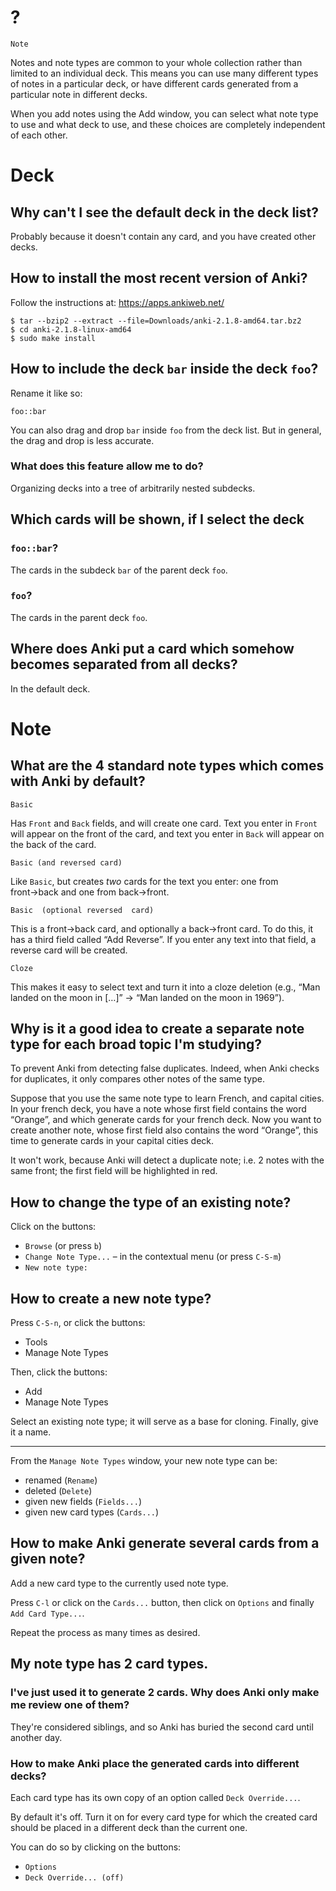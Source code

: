 # ?

    Note

Notes and note types are common to  your whole collection rather than limited to
an individual deck.
This means you  can use many different  types of notes in a  particular deck, or
have different cards generated from a particular note in different decks.

When you add  notes using the Add window,  you can select what note  type to use
and  what deck  to use,  and these  choices are  completely independent  of each
other.

##
# Deck
## Why can't I see the default deck in the deck list?

Probably because it doesn't contain any card, and you have created other decks.

##
## How to install the most recent version of Anki?

Follow the instructions at: <https://apps.ankiweb.net/>

    $ tar --bzip2 --extract --file=Downloads/anki-2.1.8-amd64.tar.bz2
    $ cd anki-2.1.8-linux-amd64
    $ sudo make install

## How to include the deck `bar` inside the deck `foo`?

Rename it like so:

    foo::bar

You can also drag and drop `bar` inside `foo` from the deck list.
But in general, the drag and drop is less accurate.

### What does this feature allow me to do?

Organizing decks into a tree of arbitrarily nested subdecks.

###
## Which cards will be shown, if I select the deck
### `foo::bar`?

The cards in the subdeck `bar` of the parent deck `foo`.

### `foo`?

The cards in the parent deck `foo`.

###
## Where does Anki put a card which somehow becomes separated from all decks?

In the default deck.

##
# Note
## What are the 4 standard note types which comes with Anki by default?

    Basic

Has `Front` and `Back` fields, and will create one card.
Text you  enter in `Front` will  appear on the front  of the card, and  text you
enter in `Back` will appear on the back of the card.

    Basic (and reversed card)

Like  `Basic`,  but  creates *two*  cards  for  the  text  you enter:  one  from
front→back and one from back→front.

    Basic  (optional reversed  card)

This is a front→back card, and optionally a back→front card.
To do this, it has a third field called “Add Reverse”.
If you enter any text into that field, a reverse card will be created.

    Cloze

This makes it easy to select text and turn it into a cloze deletion (e.g.,  “Man
landed on the moon in […]” → “Man landed on the moon in 1969”).

## Why is it a good idea to create a separate note type for each broad topic I'm studying?

To prevent Anki from detecting false duplicates.
Indeed, when  Anki checks for  duplicates, it only  compares other notes  of the
same type.

Suppose that you use the same note type to learn French, and capital cities.
In  your french  deck, you  have  a note  whose  first field  contains the  word
“Orange”, and which generate cards for your french deck.
Now you want  to create another note,  whose first field also  contains the word
“Orange”, this time to generate cards in your capital cities deck.

It won't work, because Anki will detect  a duplicate note; i.e. 2 notes with the
same front; the first field will be highlighted in red.

## How to change the type of an existing note?

Click on the buttons:

   - `Browse` (or press `b`)
   - `Change Note Type...` – in the contextual menu (or press `C-S-m`)
   - `New note type:`

## How to create a new note type?

Press `C-S-n`, or click the buttons:

   - Tools
   - Manage Note Types

Then, click the buttons:

   - Add
   - Manage Note Types

Select an existing note type; it will serve as a base for cloning.
Finally, give it a name.

---

From the `Manage Note Types` window, your new note type can be:

   - renamed (`Rename`)
   - deleted (`Delete`)
   - given new fields (`Fields...`)
   - given new card types (`Cards...`)

##
## How to make Anki generate several cards from a given note?

Add a new card type to the currently used note type.

Press  `C-l` or  click on  the `Cards...`  button, then  click on  `Options` and
finally `Add Card Type...`.

Repeat the process as many times as desired.

## My note type has 2 card types.
### I've just used it to generate 2 cards.  Why does Anki only make me review one of them?

They're considered siblings, and so Anki has buried the second card until another day.

### How to make Anki place the generated cards into different decks?

Each card type has its own copy of an option called `Deck Override...`.

By default it's off.
Turn it on for every card type for  which the created card should be placed in a
different deck than the current one.

You can do so by clicking on the buttons:

   - `Options`
   - `Deck Override... (off)`

